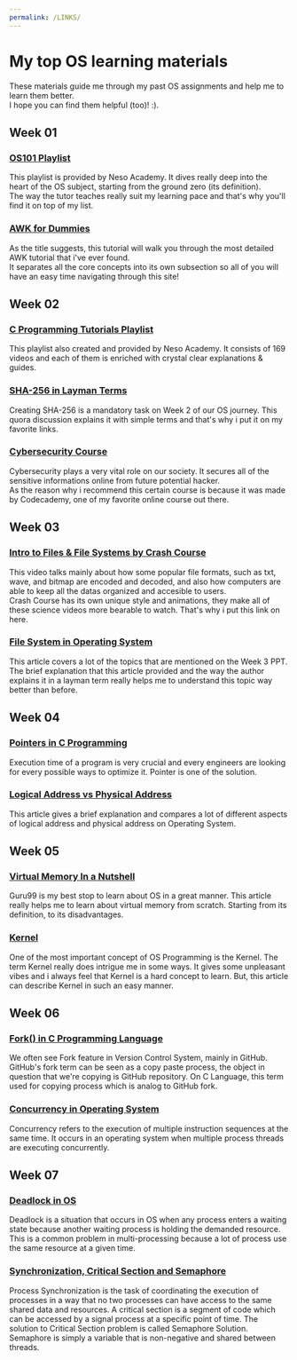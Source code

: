 ```yaml
---
permalink: /LINKS/
---
```


# My top OS learning materials

These materials guide me through my past OS assignments and help me to learn them better.\
I hope you can find them  helpful (too)! :).

## Week 01

### [OS101 Playlist](https://youtu.be/vBURTt97EkA)
This playlist is provided by Neso Academy. It dives really deep into the heart of the OS subject, starting from the ground zero (its definition).\
The way the tutor teaches really suit my learning pace and that's why you'll find it on top of my list.

### [AWK for Dummies](https://www.tutorialspoint.com/awk/index.htm)
As the title suggests, this tutorial will walk you through the most detailed AWK tutorial that i've ever found.\
It separates all the core concepts into its own subsection so all of you will have an easy time navigating through this site! 

## Week 02

### [C Programming Tutorials Playlist](https://youtube.com/playlist?list=PLBlnK6fEyqRggZZgYpPMUxdY1CYkZtARR)
This playlist also created and provided by Neso Academy. It consists of 169 videos and each of them is enriched with crystal clear explanations & guides.

### [SHA-256 in Layman Terms](https://www.quora.com/What-is-SHA-256)
Creating SHA-256 is a mandatory task on Week 2 of our OS journey. This quora discussion explains it with simple terms and that's why i put it on my favorite links.
 
### [Cybersecurity Course](https://www.codecademy.com/learn/introduction-to-cybersecurity)
Cybersecurity plays a very vital role on our society. It secures all of the sensitive informations online from future potential hacker.\
As the reason why i recommend this certain course is because it was made by Codecademy, one of my favorite online course out there.

## Week 03

### [Intro to Files & File Systems by Crash Course](https://youtu.be/KN8YgJnShPM)
This video talks mainly about how some popular file formats, such as txt, wave, and bitmap are encoded and decoded, and also how computers are able to keep all the datas organized and accesible to users.\
Crash Course has its own unique style and animations, they make all of these science videos more bearable to watch. That's why i put this link on here.

### [File System in Operating System](https://www.guru99.com/file-systems-operating-system.html#2)
This article covers a lot of the topics that are mentioned on the Week 3 PPT. The brief explanation that this article provided and the way the author explains it in a layman term really helps me to understand this topic way better than before.

## Week 04

### [Pointers in C Programming](https://www.guru99.com/c-pointers.html)
Execution time of a program is very crucial and every engineers are looking for every possible ways to optimize it. Pointer is one of the solution.

### [Logical Address vs Physical Address](https://www.geeksforgeeks.org/logical-and-physical-address-in-operating-system/)
This article gives a brief explanation and compares a lot of different aspects of logical address and physical address on Operating System.

## Week 05

### [Virtual Memory In a Nutshell](https://www.guru99.com/virtual-memory-in-operating-system.html)
Guru99 is my best stop to learn about OS in a great manner. This article really helps me to learn about virtual memory from scratch. Starting from its definition, to its disadvantages.

### [Kernel](https://www.baeldung.com/cs/os-kernel)
One of the most important concept of OS Programming is the Kernel. The term Kernel really does intrigue me in some ways. It gives some unpleasant vibes and i always feel that Kernel is a hard concept to learn. But, this article can describe Kernel in such an easy manner.
 
## Week 06

### [Fork() in C Programming Language](https://www.section.io/engineering-education/fork-in-c-programming-language/)
We often see Fork feature in Version Control System, mainly in GitHub. GitHub's fork term can be seen as a copy paste process, the object in question that we're copying is GitHub repository. On C Language, this term used for copying process which is  analog to GitHub fork.

### [Concurrency in Operating System](https://www.javatpoint.com/concurrency-in-operating-system)
Concurrency refers to the execution of multiple instruction sequences at the same time. It occurs in an operating system when multiple process threads are executing concurrently.

## Week 07

### [Deadlock in OS](https://www.guru99.com/deadlock-in-operating-system.html)
Deadlock is a situation that occurs in OS when any process enters a waiting state because another waiting process is holding the demanded resource. This is a common problem in multi-processing because a lot of process use the same resource at a given time.

### [Synchronization, Critical Section and Semaphore](https://www.guru99.com/process-synchronization.html)
Process Synchronization is the task of coordinating the execution of processes in a way that no two processes can have access to the same shared data and resources. A critical section is a segment of code which can be accessed by a signal process at a specific point of time. The solution to Critical Section problem is called Semaphore Solution. Semaphore is simply a variable that is non-negative and shared between threads.

